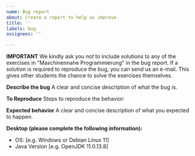 ```yaml
---
name: Bug report
about: Create a report to help us improve
title: ''
labels: bug
assignees: ''

---
```


**IMPORTANT**
We kindly ask you *not* to include solutions to any of the exercises in "Maschinennahe Programmierung" in the bug report. If a solution is required to reproduce the bug, you can send us an e-mail. This gives other students the chance to solve the exercises themselves. 

**Describe the bug**
A clear and concise description of what the bug is.

**To Reproduce**
Steps to reproduce the behavior:

**Expected behavior**
A clear and concise description of what you expected to happen.

**Desktop (please complete the following information):**
 - OS: [e.g. Windows or Debian Linux 11]
 - Java Version [e.g. OpenJDK 11.0.13.8]
